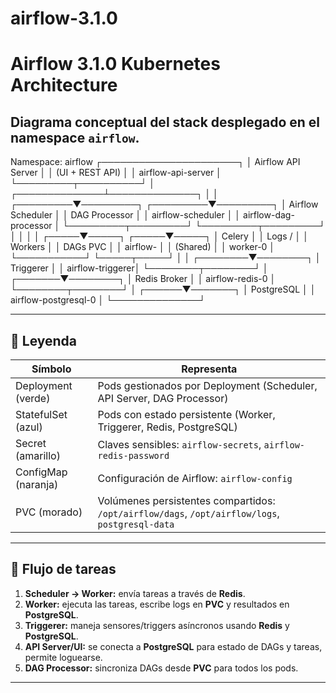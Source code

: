 # airflow-3.1.0
# Airflow 3.1.0 Kubernetes Architecture
Diagrama conceptual del stack desplegado en el namespace `airflow`.
---
Namespace: airflow
                     ┌──────────────────────┐
                     │  Airflow API Server  │
                     │  (UI + REST API)     │
                     │  airflow-api-server  │
                     └─────────┬──────────┘
                               │
                ┌──────────────┴──────────────┐
                │                             │
      ┌─────────▼─────────┐         ┌─────────▼─────────┐
      │  Airflow Scheduler │         │  DAG Processor     │
      │  airflow-scheduler │         │  airflow-dag-processor │
      └─────────┬─────────┘         └─────────┬─────────┘
                │                             │
                │                             │
          ┌─────▼─────┐                 ┌─────▼─────┐
          │ Celery    │                 │ Logs /    │
          │ Workers   │                 │ DAGs PVC  │
          │ airflow-  │                 │ (Shared)  │
          │ worker-0  │                 └───────────┘
          └─────┬─────┘
                │
                │
       ┌────────▼────────┐
       │  Triggerer       │
       │ airflow-triggerer│
       └────────┬────────┘
                │
        ┌───────▼────────┐
        │ Redis Broker    │
        │ airflow-redis-0 │
        └────────┬────────┘
                 │
          ┌──────▼───────┐
          │ PostgreSQL    │
          │ airflow-postgresql-0 │
          └──────────────┘


---

## 🔹 Leyenda

| Símbolo | Representa |
|---------|------------|
| Deployment (verde) | Pods gestionados por Deployment (Scheduler, API Server, DAG Processor) |
| StatefulSet (azul) | Pods con estado persistente (Worker, Triggerer, Redis, PostgreSQL) |
| Secret (amarillo) | Claves sensibles: `airflow-secrets`, `airflow-redis-password` |
| ConfigMap (naranja) | Configuración de Airflow: `airflow-config` |
| PVC (morado) | Volúmenes persistentes compartidos: `/opt/airflow/dags`, `/opt/airflow/logs`, `postgresql-data` |

---

## 🔹 Flujo de tareas

1. **Scheduler → Worker:** envía tareas a través de **Redis**.  
2. **Worker:** ejecuta las tareas, escribe logs en **PVC** y resultados en **PostgreSQL**.  
3. **Triggerer:** maneja sensores/triggers asíncronos usando **Redis** y **PostgreSQL**.  
4. **API Server/UI:** se conecta a **PostgreSQL** para estado de DAGs y tareas, permite loguearse.  
5. **DAG Processor:** sincroniza DAGs desde **PVC** para todos los pods.

---

                
